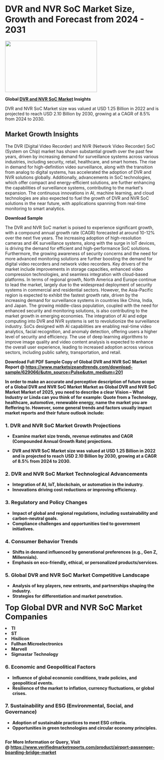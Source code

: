 <H1>DVR and NVR SoC Market Size, Growth and Forecast from 2024 - 2031</H1><img class="aligncenter size-medium wp-image-584254" src="https://thirdeyenews.in/wp-content/uploads/2024/09/Global-Market-Research-300x168.jpeg" alt="" width="300" height="168" /><p><strong>Global&nbsp;<a href="https://www.marketsizeandtrends.com/download-sample/629066/&amp;utm_source=Pulse&amp;utm_medium=201">DVR and NVR SoC Market</a> Insights</strong></p><p>DVR and NVR SoC Market size was valued at USD 1.25 Billion in 2022 and is projected to reach USD 2.10 Billion by 2030, growing at a CAGR of 8.5% from 2024 to 2030.</p><p><h2>Market Growth Insights</h2> <p>The DVR (Digital Video Recorder) and NVR (Network Video Recorder) SoC (System on Chip) market has shown substantial growth over the past few years, driven by increasing demand for surveillance systems across various industries, including security, retail, healthcare, and smart homes. The rise in demand for high-definition video surveillance, along with the transition from analog to digital systems, has accelerated the adoption of DVR and NVR solutions globally. Additionally, advancements in SoC technologies, which offer compact and energy-efficient solutions, are further enhancing the capabilities of surveillance systems, contributing to the market's expansion. The continuous innovations in AI, machine learning, and cloud technologies are also expected to fuel the growth of DVR and NVR SoC solutions in the near future, with applications spanning from real-time monitoring to smart analytics.</p> <p><strong>Download Sample</strong></p> <p>The DVR and NVR SoC market is poised to experience significant growth, with a compound annual growth rate (CAGR) forecasted at around 10-12% over the next five years. The increasing adoption of high-resolution cameras and 4K surveillance systems, along with the surge in IoT devices, is driving the demand for efficient and high-performance SoC solutions. Furthermore, the growing awareness of security concerns and the need for more advanced monitoring solutions are further boosting the demand for digital video recorders and network video recorders. Key drivers of the market include improvements in storage capacities, enhanced video compression technologies, and seamless integration with cloud-based platforms. In terms of regional growth, North America and Europe continue to lead the market, largely due to the widespread deployment of security systems in commercial and residential sectors. However, the Asia-Pacific region is expected to exhibit the fastest growth rate, driven by the increasing demand for surveillance systems in countries like China, India, and Japan. The growing middle-class population, coupled with the need for enhanced security and monitoring solutions, is also contributing to the market growth in emerging economies. The integration of AI and edge computing into DVR and NVR systems is set to revolutionize the surveillance industry. SoCs designed with AI capabilities are enabling real-time video analytics, facial recognition, and anomaly detection, offering users a higher level of security and efficiency. The use of deep learning algorithms to improve image quality and video content analysis is expected to enhance the overall user experience, leading to increased adoption across various sectors, including public safety, transportation, and retail. <p><strong></p><p><span class=""><strong>Download Full PDF Sample Copy of Global DVR and NVR SoC Market Report</strong> @ <a href="https://www.marketsizeandtrends.com/download-sample/629066/&amp;utm_source=Pulse&amp;utm_medium=201" target="_blank">https://www.marketsizeandtrends.com/download-sample/629066/&amp;utm_source=Pulse&amp;utm_medium=201</a></span></p><p>In order to make an accurate and perceptive description of future scope of a Global&nbsp;DVR and NVR SoC Market Market as Global&nbsp;DVR and NVR SoC Market Market of 2025, you need to describe a clear Vision &ndash; What Industry or Linda can you think of for example: Quote from a Technology, healthcare, automotive, renewable energy, name the market you are Reffering to. However, some general trends and factors usually impact market reports and their future outlook include:</p><h3>1.&nbsp;<strong>DVR and NVR SoC Market Growth Projections</strong></h3><ul><li>Examine market size trends, revenue estimates and CAGR (Compounded Annual Growth Rate) projections.</li><li><p>DVR and NVR SoC Market size was valued at USD 1.25 Billion in 2022 and is projected to reach USD 2.10 Billion by 2030, growing at a CAGR of 8.5% from 2024 to 2030.</p></li></ul><h3>2.&nbsp;<strong>DVR and NVR SoC Market Technological Advancements</strong></h3><ul><li>Integration of AI, IoT, blockchain, or automation in the industry.</li><li>Innovations driving cost reductions or improving efficiency.</li></ul><h3>3.&nbsp;<strong>Regulatory and Policy Changes</strong></h3><ul><li>Impact of global and regional regulations, including sustainability and carbon-neutral goals.</li><li>Compliance challenges and opportunities tied to government initiatives.</li></ul><h3>4.&nbsp;<strong>Consumer Behavior Trends</strong></h3><ul><li>Shifts in demand influenced by generational preferences (e.g., Gen Z, Millennials).</li><li>Emphasis on eco-friendly, ethical, or personalized products/services.</li></ul><h3>5.&nbsp;<strong>Global DVR and NVR SoC Market Competitive Landscape</strong></h3><ul><li>Analysis of key players, new entrants, and partnerships shaping the industry.</li><li>Strategies for differentiation and market penetration.</li></ul><p data-pm-slice="1 1 []"><span style="color: inherit; font-family: inherit; font-size: 25px;">Top Global DVR and NVR SoC Market Companies</span></p><div class="" data-test-id=""><p><li>TI</li><li> ST</li><li> Hisilicon</li><li> Fullhan Microelectronics</li><li> Marvell</li><li> Sigmastar Technology</li></p></div><h3>6.&nbsp;<strong>Economic and Geopolitical Factors</strong></h3><ul><li>Influence of global economic conditions, trade policies, and geopolitical events.</li><li>Resilience of the market to inflation, currency fluctuations, or global crises.</li></ul><h3>7.&nbsp;<strong>Sustainability and ESG (Environmental, Social, and Governance)</strong></h3><ul><li>Adoption of sustainable practices to meet ESG criteria.</li><li>Opportunities in green technologies and circular economy principles.</li></ul><h2><strong style="font-size: 14px;">For More Information or Query, Visit @&nbsp;</strong><a style="background-color: #ffffff; font-size: 14px;" href="https://www.marketsizeandtrends.com/report/dvr-and-nvr-soc-market/" target="_blank">https://www.verifiedmarketreports.com/product/airport-passenger-boarding-bridge-market</a></h2>
